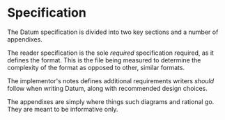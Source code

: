# Specification

The Datum specification is divided into two key sections and a number of appendixes.

The reader specification is the sole _required_ specification required, as it defines the format. This is the file being measured to determine the complexity of the format as opposed to other, similar formats.

The implementor's notes defines additional requirements writers *should* follow when writing Datum, along with recommended design choices.

The appendixes are simply where things such diagrams and rational go. They are meant to be informative only.

